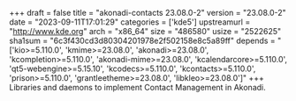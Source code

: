 +++
draft = false
title = "akonadi-contacts 23.08.0-2"
version = "23.08.0-2"
date = "2023-09-11T17:01:29"
categories = ['kde5']
upstreamurl = "http://www.kde.org"
arch = "x86_64"
size = "486580"
usize = "2522625"
sha1sum = "6c3f430cd3d80304201978e2f502158e8c5a89ff"
depends = "['kio>=5.110.0', 'kmime>=23.08.0', 'akonadi>=23.08.0', 'kcompletion>=5.110.0', 'akonadi-mime>=23.08.0', 'kcalendarcore>=5.110.0', 'qt5-webengine>=5.15.10', 'kcodecs>=5.110.0', 'kcontacts>=5.110.0', 'prison>=5.110.0', 'grantleetheme>=23.08.0', 'libkleo>=23.08.0']"
+++
Libraries and daemons to implement Contact Management in Akonadi.